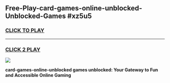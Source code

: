 
## Free-Play-card-games-online-unblocked-Unblocked-Games #xz5u5
<h3>
<a href="https://news.freeplayer.one?title=card-games-online-unblocked&ref=8M">CLICK TO PLAY</a></h3>
<hr>

<h3>
<a href="https://news.freeplayer.one?title=card-games-online-unblocked&ref=8M">CLICK 2 PLAY</a>
  
</h3>

<a href="https://news.freeplayer.one?title=card-games-online-unblocked&ref=8M"><img src="https://clearcache.store/games.png"></a>


**card-games-online-unblocked games unblocked: Your Gateway to Fun and Accessible Online Gaming**

